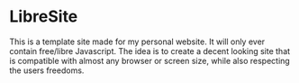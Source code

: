 # LibreSite
This is a template site made for my personal website. It will only ever contain free/libre Javascript. The idea is to create a decent looking site that is compatible with almost any browser or screen size, while also respecting the users freedoms.
